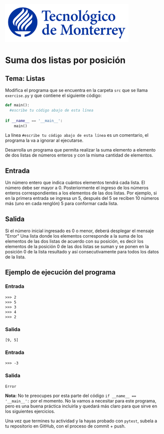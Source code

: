 ![Tec de Monterrey](../../images/logotecmty.png)
# Suma dos listas por posición
## Tema: Listas

Modifica el programa que se encuentra en la carpeta `src` que se llama `exercise.py` y que contiene el siguiente código:

```python
def main():
  #escribe tu código abajo de esta línea

if __name__ == '__main__':
    main()
```

La línea `#escribe tu código abajo de esta línea` es un comentario, el programa la va a ignorar al ejecutarse.

Desarrolla un programa que permita realizar la suma elemento a elemento de dos listas de números enteros y con la misma cantidad de elementos.

## Entrada
Un número entero que indica cuántos elementos tendrá cada lista. El número debe ser mayor a 0.
Posteriormente el ingreso de los números enteros correspondientes a los elementos de las dos listas. Por ejemplo, si en la primera entrada se ingresa un 5, después del 5 se reciben 10 números más (uno en cada renglón) 5 para conformar cada lista.


## Salida
Si el número inicial ingresado es 0 o menor, deberá desplegar el mensaje "Error"
Una lista donde los elementos corresponde a la suma de los elementos de las dos listas de acuerdo con su posición, es decir los elementos de la posición 0 de las dos listas se suman y se ponen en la posición 0 de la lista resultado y así consecutivamente para todos los datos de la lista.


## Ejemplo de ejecución del programa
### Entrada
```
>>> 2
>>> 5
>>> 3
>>> 4
>>> 2
```
### Salida
```
[9, 5]
```
### Entrada
```
>>> -3
```
### Salida
```
Error
````


**Nota:** No te preocupes por esta parte del código `if __name__ == '__main__':` por el momento. No la vamos a necesitar para este programa, pero es una buena práctica incluirla y quedará más claro para que sirve en los siguientes ejercicios.

Una vez que termines tu actividad y la hayas probado con `pytest`, subela a tu repositorio en GitHub, con el proceso de commit + push.
